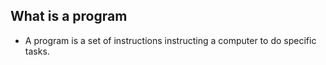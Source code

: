 ## What is a program
- A program is a set of instructions instructing a computer to do specific tasks.